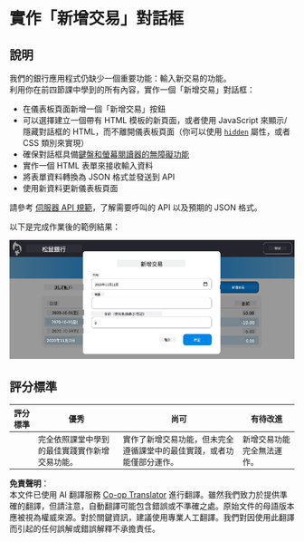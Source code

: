 <!--
CO_OP_TRANSLATOR_METADATA:
{
  "original_hash": "f23a868536c07da991b1d4e773161e25",
  "translation_date": "2025-08-26T00:49:08+00:00",
  "source_file": "7-bank-project/4-state-management/assignment.md",
  "language_code": "mo"
}
-->
# 實作「新增交易」對話框

## 說明

我們的銀行應用程式仍缺少一個重要功能：輸入新交易的功能。  
利用你在前四節課中學到的所有內容，實作一個「新增交易」對話框：

- 在儀表板頁面新增一個「新增交易」按鈕
- 可以選擇建立一個帶有 HTML 模板的新頁面，或者使用 JavaScript 來顯示/隱藏對話框的 HTML，而不離開儀表板頁面（你可以使用 [`hidden`](https://developer.mozilla.org/docs/Web/HTML/Global_attributes/hidden) 屬性，或者 CSS 類別來實現）
- 確保對話框具備[鍵盤和螢幕閱讀器的無障礙功能](https://developer.paciellogroup.com/blog/2018/06/the-current-state-of-modal-dialog-accessibility/)
- 實作一個 HTML 表單來接收輸入資料
- 將表單資料轉換為 JSON 格式並發送到 API
- 使用新資料更新儀表板頁面

請參考 [伺服器 API 規範](../api/README.md)，了解需要呼叫的 API 以及預期的 JSON 格式。

以下是完成作業後的範例結果：

![顯示「新增交易」對話框範例的截圖](../../../../translated_images/dialog.93bba104afeb79f12f65ebf8f521c5d64e179c40b791c49c242cf15f7e7fab15.mo.png)

## 評分標準

| 評分標準 | 優秀                                                                                              | 尚可                                                                                                                    | 有待改進                                   |
| -------- | ------------------------------------------------------------------------------------------------ | ----------------------------------------------------------------------------------------------------------------------- | ------------------------------------------ |
|          | 完全依照課堂中學到的最佳實踐實作新增交易功能。                                                   | 實作了新增交易功能，但未完全遵循課堂中的最佳實踐，或者功能僅部分運作。                                                   | 新增交易功能完全無法運作。                 |

**免責聲明**：  
本文件已使用 AI 翻譯服務 [Co-op Translator](https://github.com/Azure/co-op-translator) 進行翻譯。雖然我們致力於提供準確的翻譯，但請注意，自動翻譯可能包含錯誤或不準確之處。原始文件的母語版本應被視為權威來源。對於關鍵資訊，建議使用專業人工翻譯。我們對因使用此翻譯而引起的任何誤解或錯誤解釋不承擔責任。